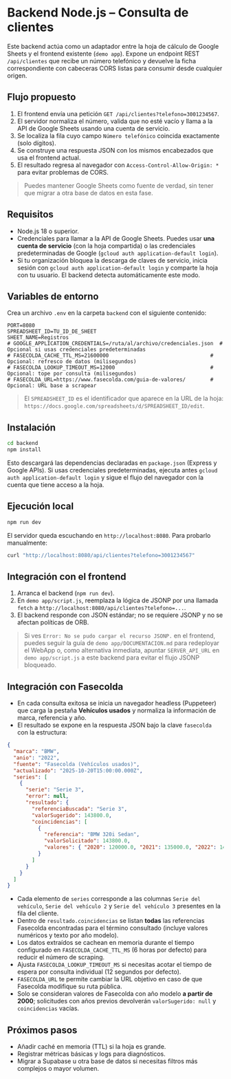 # Backend Node.js – Consulta de clientes

Este backend actúa como un adaptador entre la hoja de cálculo de Google Sheets y el frontend existente (`demo app`). Expone un endpoint REST `/api/clientes` que recibe un número telefónico y devuelve la ficha correspondiente con cabeceras CORS listas para consumir desde cualquier origen.

## Flujo propuesto

1. El frontend envía una petición `GET /api/clientes?telefono=3001234567`.
2. El servidor normaliza el número, valida que no esté vacío y llama a la API de Google Sheets usando una cuenta de servicio.
3. Se localiza la fila cuyo campo `Número telefónico` coincida exactamente (solo dígitos).
4. Se construye una respuesta JSON con los mismos encabezados que usa el frontend actual.
5. El resultado regresa al navegador con `Access-Control-Allow-Origin: *` para evitar problemas de CORS.

> Puedes mantener Google Sheets como fuente de verdad, sin tener que migrar a otra base de datos en esta fase.

## Requisitos

- Node.js 18 o superior.
- Credenciales para llamar a la API de Google Sheets. Puedes usar **una cuenta de servicio** (con la hoja compartida) o las credenciales predeterminadas de Google (`gcloud auth application-default login`).
- Si tu organización bloquea la descarga de claves de servicio, inicia sesión con `gcloud auth application-default login` y comparte la hoja con tu usuario. El backend detecta automáticamente este modo.

## Variables de entorno

Crea un archivo `.env` en la carpeta `backend` con el siguiente contenido:

```
PORT=8080
SPREADSHEET_ID=TU_ID_DE_SHEET
SHEET_NAME=Registros
# GOOGLE_APPLICATION_CREDENTIALS=/ruta/al/archivo/credenciales.json  # Opcional si usas credenciales predeterminadas
# FASECOLDA_CACHE_TTL_MS=21600000                                 # Opcional: refresco de datos (milisegundos)
# FASECOLDA_LOOKUP_TIMEOUT_MS=12000                               # Opcional: tope por consulta (milisegundos)
# FASECOLDA_URL=https://www.fasecolda.com/guia-de-valores/        # Opcional: URL base a scrapear
```

> El `SPREADSHEET_ID` es el identificador que aparece en la URL de la hoja: `https://docs.google.com/spreadsheets/d/SPREADSHEET_ID/edit`.

## Instalación

```bash
cd backend
npm install
```

Esto descargará las dependencias declaradas en `package.json` (Express y Google APIs). Si usas credenciales predeterminadas, ejecuta antes `gcloud auth application-default login` y sigue el flujo del navegador con la cuenta que tiene acceso a la hoja.

## Ejecución local

```bash
npm run dev
```

El servidor queda escuchando en `http://localhost:8080`. Para probarlo manualmente:

```bash
curl "http://localhost:8080/api/clientes?telefono=3001234567"
```

## Integración con el frontend

1. Arranca el backend (`npm run dev`).
2. En `demo app/script.js`, reemplaza la lógica de JSONP por una llamada `fetch` a `http://localhost:8080/api/clientes?telefono=...`.
3. El backend responde con JSON estándar; no se requiere JSONP y no se afectan políticas de ORB.

> Si ves `Error: No se pudo cargar el recurso JSONP.` en el frontend, puedes seguir la guía de `demo app/DOCUMENTACION.md` para redeployar el WebApp o, como alternativa inmediata, apuntar `SERVER_API_URL` en `demo app/script.js` a este backend para evitar el flujo JSONP bloqueado.

## Integración con Fasecolda

- En cada consulta exitosa se inicia un navegador headless (Puppeteer) que carga la pestaña **Vehículos usados** y normaliza la información de marca, referencia y año.
- El resultado se expone en la respuesta JSON bajo la clave `fasecolda` con la estructura:

```json
{
  "marca": "BMW",
  "anio": "2022",
  "fuente": "Fasecolda (Vehículos usados)",
  "actualizado": "2025-10-20T15:00:00.000Z",
  "series": [
    {
      "serie": "Serie 3",
      "error": null,
      "resultado": {
        "referenciaBuscada": "Serie 3",
        "valorSugerido": 143800.0,
        "coincidencias": [
          {
            "referencia": "BMW 320i Sedan",
            "valorSolicitado": 143800.0,
            "valores": { "2020": 120000.0, "2021": 135000.0, "2022": 143800.0 }
          }
        ]
      }
    }
  ]
}
```

- Cada elemento de `series` corresponde a las columnas `Serie del vehículo`, `Serie del vehículo 2` y `Serie del vehículo 3` presentes en la fila del cliente.
- Dentro de `resultado.coincidencias` se listan **todas** las referencias Fasecolda encontradas para el término consultado (incluye valores numéricos y texto por año modelo).
- Los datos extraídos se cachean en memoria durante el tiempo configurado en `FASECOLDA_CACHE_TTL_MS` (6 horas por defecto) para reducir el número de scraping.
- Ajusta `FASECOLDA_LOOKUP_TIMEOUT_MS` si necesitas acotar el tiempo de espera por consulta individual (12 segundos por defecto).
- `FASECOLDA_URL` te permite cambiar la URL objetivo en caso de que Fasecolda modifique su ruta pública.
- Solo se consideran valores de Fasecolda con año modelo **a partir de 2000**; solicitudes con años previos devolverán `valorSugerido: null` y `coincidencias` vacías.

## Próximos pasos

- Añadir caché en memoria (TTL) si la hoja es grande.
- Registrar métricas básicas y logs para diagnósticos.
- Migrar a Supabase u otra base de datos si necesitas filtros más complejos o mayor volumen.
